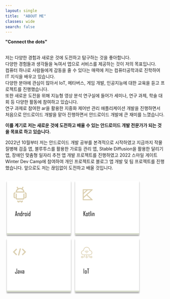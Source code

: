 ```yaml
---
layout: single
title:  "ABOUT ME"
classes: wide
search: false
---
```

**"Connect the dots"**<br><br>

저는 다양한 경험과 새로운 것에 도전하고 탐구하는 것을 좋아합니다. <br>다양한 경험들과 생각들을 녹여서 앱으로 서비스를 제공하는 것이 저의 목표입니다.<br>컴퓨터 하나로 사람들에게 감동을 줄 수 있다는 매력에 저는 컴퓨터공학과로 진학하여 IT 지식을 배우고 있습니다.<br>다양한 분야에 관심이 많아서 IoT, 메타버스, 게임 개발, 인공지능에 대한 교육을 듣고 프로젝트를 진행했습니다. <br>또한 새로운 도전을 위해 지능형 영상 분석 연구실에 들어가 세미나, 연구 과제, 학술 대회 등 다양한 활동에 참여하고 있습니다. <br>연구 과제로 참여한 ar을 활용한 지중화 제어반 관리 애플리케이션 개발을 진행하면서 처음으로 안드로이드 개발을 맡아 진행하면서 안드로이드 개발에 큰 재미를 느꼈습니다.

**이를 계기로 저는 새로운 것에 도전하고 배울 수 있는 안드로이드 개발 전문가가 되는 것을 목표로 하고 있습니다.**

2022년 10월부터 저는 안드로이드 개발 공부를 본격적으로 시작하였고 지금까지 작물 질병해 검출 앱, 블루투스를 활용한 가로등 관리 앱, Stable Diffusion을 활용한 달리기 앱, 장애인 맞춤형 일자리 추천 앱 개발 프로젝트를 진행하였고 2022 스마일 게이트 Winter Dev Camp에 참여하여 개인 프로젝트로 블로그 앱 개발 및 팀 프로젝트를 진행했습니다. 앞으로도 저는 끊임없이 도전하고 배울 것입니다.
<br><br>



<img src="../images/2023-06-25-about/ANDROID.png" alt="ANDROID" style="zoom:25%;" />			<img src="../images/2023-06-25-about/KOTLIN-1687664755490-5.png" alt="KOTLIN" style="zoom:25%;" />   		 <img src="../images/2023-06-25-about/JAVA.png" alt="JAVA" style="zoom:25%;" />  		 <img src="../images/2023-06-25-about/IOT.png" alt="IOT" style="zoom:25%;" />
